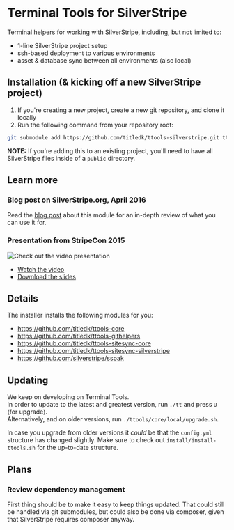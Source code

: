 # Terminal Tools for SilverStripe

Terminal helpers for working with SilverStripe, including, but not limited to:

* 1-line SilverStripe project setup
* ssh-based deployment to various environments
* asset & database sync between all environments (also local)

## Installation (& kicking off a new SilverStripe project)

1. If you're creating a new project, create a new git repository, and clone it locally
2. Run the following command from your repository root:

```sh
git submodule add https://github.com/titledk/ttools-silverstripe.git ttools/silverstripe; ./ttools/silverstripe/install/install-ttools.sh;
```

**NOTE:** If you're adding this to an existing project, you'll need to have all SilverStripe files inside of a `public` directory.

## Learn more

### Blog post on SilverStripe.org, April 2016

Read the [blog post](https://www.silverstripe.org/blog/leverage-the-terminal-to-optimize-your-silverstripe-workflows/) about this module for an in-depth review of what you can use it for.

### Presentation from StripeCon 2015

![Check out the video presentation](https://i.vimeocdn.com/video/540923620.png)


* [Watch the video](https://vimeo.com/143360071)
* [Download the slides](http://www.anselm.dk/static/talks/stripecon-2015/ttools.pdf)


## Details

The installer installs the following modules for you:

* https://github.com/titledk/ttools-core
* https://github.com/titledk/ttools-githelpers
* https://github.com/titledk/ttools-sitesync-core
* https://github.com/titledk/ttools-sitesync-silverstripe
* https://github.com/silverstripe/sspak

## Updating

We keep on developing on Terminal Tools.  
In order to update to the latest and greatest version, run `./tt` and press `U` (for upgrade).  
Alternatively, and on older versions, run `./ttools/core/local/upgrade.sh`.

In case you upgrade from older versions it _could_ be that the `config.yml` structure has changed
slightly. Make sure to check out `install/install-ttools.sh` for the up-to-date structure.


## Plans


### Review dependency management

First thing should be to make it easy to keep things updated.
That could still be handled via git submodules, but could
also be done via composer, given that SilverStripe requires
composer anyway.


